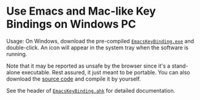 # Use Emacs and Mac-like Key Bindings on Windows PC

Usage: On Windows, download the pre-compiled [`EmacsKeyBinding.exe`](EmacsKeyBinding.exe) and double-click. An icon will appear in the system tray when the software is running.

Note that it may be reported as unsafe by the browser since it's a stand-alone executable. Rest assured, it just meant to be portable. You can also download the [source code](EmacsKeyBinding.ahk) and compile it by yourself.

See the header of [`EmacsKeyBinding.ahk`](EmacsKeyBinding.ahk) for detailed documentation.
